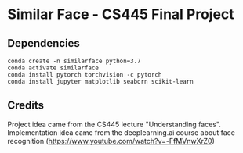 # Similar Face - CS445 Final Project
## Dependencies
```
conda create -n similarface python=3.7
conda activate similarface
conda install pytorch torchvision -c pytorch
conda install jupyter matplotlib seaborn scikit-learn
```
## Credits
Project idea came from the CS445 lecture "Understanding faces".  
Implementation idea came from the deeplearning.ai course about face recognition (https://www.youtube.com/watch?v=-FfMVnwXrZ0)